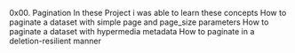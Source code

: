 0x00. Pagination
In these Project i was able to learn these concepts
How to paginate a dataset with simple page and page_size parameters
How to paginate a dataset with hypermedia metadata
How to paginate in a deletion-resilient manner
